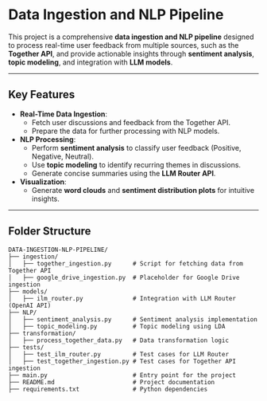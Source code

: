 # Data Ingestion and NLP Pipeline

This project is a comprehensive **data ingestion and NLP pipeline** designed to process real-time user feedback from multiple sources, such as the **Together API**, and provide actionable insights through **sentiment analysis**, **topic modeling**, and integration with **LLM models**.

---

## **Key Features**
- **Real-Time Data Ingestion**:
  - Fetch user discussions and feedback from the Together API.
  - Prepare the data for further processing with NLP models.
- **NLP Processing**:
  - Perform **sentiment analysis** to classify user feedback (Positive, Negative, Neutral).
  - Use **topic modeling** to identify recurring themes in discussions.
  - Generate concise summaries using the **LLM Router API**.
- **Visualization**:
  - Generate **word clouds** and **sentiment distribution plots** for intuitive insights.

---

## **Folder Structure**
```plaintext
DATA-INGESTION-NLP-PIPELINE/
├── ingestion/
│   ├── together_ingestion.py      # Script for fetching data from Together API
│   ├── google_drive_ingestion.py  # Placeholder for Google Drive ingestion
├── models/
│   ├── ilm_router.py              # Integration with LLM Router (OpenAI API)
├── NLP/
│   ├── sentiment_analysis.py      # Sentiment analysis implementation
│   ├── topic_modeling.py          # Topic modeling using LDA
├── transformation/
│   ├── process_together_data.py   # Data transformation logic
├── tests/
│   ├── test_ilm_router.py         # Test cases for LLM Router
│   ├── test_together_ingestion.py # Test cases for Together API ingestion
├── main.py                        # Entry point for the project
├── README.md                      # Project documentation
├── requirements.txt               # Python dependencies
